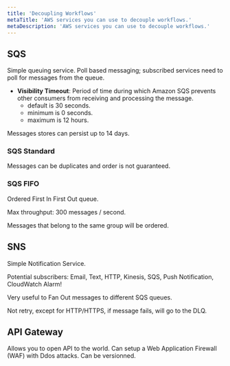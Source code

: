 ```yaml
---
title: 'Decoupling Workflows'
metaTitle: 'AWS services you can use to decouple workflows.'
metaDescription: 'AWS services you can use to decouple workflows.'
---
```


## SQS

Simple queuing service.
Poll based messaging; subscribed services need to poll for messages from the queue.

- **Visibility Timeout**: Period of time during which Amazon SQS prevents other consumers from receiving and processing the message.
  - default is 30 seconds.
  - minimum is 0 seconds.
  - maximum is 12 hours.

Messages stores can persist up to 14 days.

### SQS Standard

Messages can be duplicates and order is not guaranteed.

### SQS FIFO

Ordered First In First Out queue.

Max throughput: 300 messages / second.

Messages that belong to the same group will be ordered.

## SNS

Simple Notification Service.

Potential subscribers:
Email, Text, HTTP, Kinesis, SQS, Push Notification, CloudWatch Alarm!

Very useful to Fan Out messages to different SQS queues.

Not retry, except for HTTP/HTTPS, if message fails, will go to the DLQ.

## API Gateway

Allows you to open API to the world.
Can setup a Web Application Firewall (WAF) with Ddos attacks.
Can be versionned.

